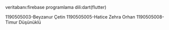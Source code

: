 veritabanı:firebase
programlama dili:dart(flutter)

1190505003-Beyzanur Çetin
1190505005-Hatice Zehra Orhan
1190505008-Timur Düşünüklü
